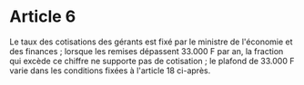 # Article 6

Le taux des cotisations des gérants est fixé par le ministre de l'économie et des finances ; lorsque les remises dépassent 33.000 F par an, la fraction qui excède ce chiffre ne supporte pas de cotisation ; le plafond de 33.000 F varie dans les conditions fixées à l'article 18 ci-après.
